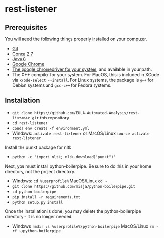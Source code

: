 # rest-listener

## Prerequisites

You will need the following things properly installed on your computer.

* [Git](https://git-scm.com/)
* [Conda 2.7](https://www.anaconda.com/download/)
* [Java 8](https://java.com/en/download/)
* [Google Chrome](https://google.com/chrome)
* [The google chromedriver for your system](https://sites.google.com/a/chromium.org/chromedriver/downloads), and available in your path.
* The C++ compiler for your system.  For MacOS, this is included in XCode via `xcode-select --install`.  For Linux systems, the package is `g++` for Debian systems and `gcc-c++` for Fedora systems.

## Installation

* `git clone https://github.com/EULA-Automated-Analysis/rest-listener.git` this repository
* `cd rest-listener`
* `conda env create -f environment.yml`
* Windows: `activate rest-listener` or MacOS/Linux `source activate rest-listener`

Install the punkt package for nltk
* `python -c 'import nltk; nltk.download("punkt")'`


Next, you must install python-boilerpipe.  Be sure to do this in your home directory, not the project directory.
* Windows: `cd %userprofile%` MacOS/Linux `cd ~`
* `git clone https://github.com/misja/python-boilerpipe.git`
* `cd python-boilerpipe`
* `pip install -r requirements.txt`
* `python setup.py install`

Once the installation is done, you may delete the python-boilerpipe directory - it is no longer needed.
* Windows `rmdir /s %userprofile%\python-boilerpipe` MacOS/Linux `rm -rf ~/python-boilerpipe`